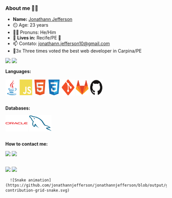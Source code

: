 ### About me 👨‍💻 
- <b>Name:</b>  <a href="https://www.linkedin.com/in/jonathann-jefferson-21a682134/">Jonathann Jefferson</a>
- ⏲️ Age:</b> 23 years
- 👨‍💻 Pronuns:</b> He/Him
- 🌇 <b>Lives in:</b> Recife/PE 🌴 
- 📫 Contato: <a>jonathann.jefferson10@gmail.com</a>
- 🥇3x Three times voted the best web developer in Carpina/PE


<a href="https://github.com/jonathannjefferson"></a>
  <img height="180em" src="https://github-readme-stats.vercel.app/api?username=jonathannjefferson&show_icons=true&theme=github_dark&include_all_commits=true&count_private=true"/>
  <img height="180em" src="https://github-readme-stats.vercel.app/api/top-langs/?username=jonathannjefferson&layout=compact&langs_count=7&theme=github_dark"/>
</div>
<b>Languages:</b><br>
<div style="display: inline_block"><br>
  <img align="center" alt="Jonathann-JAVA" height="50" width="40" src="https://raw.githubusercontent.com/devicons/devicon/master/icons/java/java-original.svg"/> 
  <img align="center" alt="Jonathann-Js" height="50" width="40" src="https://raw.githubusercontent.com/devicons/devicon/master/icons/javascript/javascript-plain.svg"/>
  <img align="center" alt="Jonathann-HTML" height="50" width="40" src="https://raw.githubusercontent.com/devicons/devicon/master/icons/html5/html5-original.svg"/>
  <img align="center" alt="Jonathann-CSS" height="50" width="40" src="https://raw.githubusercontent.com/devicons/devicon/master/icons/css3/css3-original.svg">
  <img align="center" alt="Jonathann-GIT" height="50" width="40" src="https://raw.githubusercontent.com/devicons/devicon/master/icons/git/git-original.svg">
  <img align="center" alt="Jonathann-GITLAB" height="50" width="40" src="https://raw.githubusercontent.com/devicons/devicon/master/icons/gitlab/gitlab-original.svg">
  <img align="center" alt="Jonathann-GITHUB" height="50" width="40" src="https://raw.githubusercontent.com/devicons/devicon/master/icons/github/github-original.svg">
</div><br>

 
<b>Databases:</b>
 
<div style="display: inline_block">
  <img align="center" alt="Jonathann-Oracle" height="50" width="70" src="https://raw.githubusercontent.com/devicons/devicon/master/icons/oracle/oracle-original.svg">
  <img align="center" alt="Jonathann-MySql" height="50" width="70" src="https://raw.githubusercontent.com/devicons/devicon/master/icons/mysql/mysql-original.svg">
</div>
 
<br><b>How to contact me:</b><br>
 
<div> 
  <a href="mailto:jonathann.jefferson10@gmail.com"><img src="https://img.shields.io/badge/Gmail-D14836?style=for-the-badge&logo=gmail&logoColor=white" target="_blank"></a>
  <a href="https://www.linkedin.com/in/jonathann-jefferson-21a682134/" target="_blank"><img src="https://img.shields.io/badge/-LinkedIn-%230077B5?style=for-the-badge&logo=linkedin&logoColor=white" target="_blank"></a> 
 
 </div>
 
##
 
<div>
  <a href="https://github.com/jonathannjefferson"></a>
  <img height="180em" src="https://github-readme-stats.vercel.app/api?username=jonathannjefferson&show_icons=true&theme=light&include_all_commits=true&count_private=true"/>
  <img height="180em" src="https://github-readme-stats.vercel.app/api/top-langs/?username=jonathannjefferson&layout=compact&langs_count=7&theme=light"/>
    
      ![Snake animation](https://github.com/jonathannjefferson/jonathannjefferson/blob/output/github-contribution-grid-snake.svg)
</div> 
